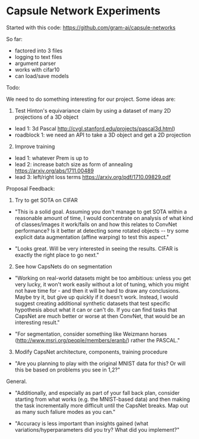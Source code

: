 # Capsule Network Experiments

Started with this code: https://github.com/gram-ai/capsule-networks

So far:
 - factored into 3 files
 - logging to text files
 - argument parser
 - works with cifar10
 - can load/save models
 
Todo:

We need to do something interesting for our project. Some ideas are:

1. Test Hinton's equivariance claim by using a dataset of many 2D projections of a 3D object
 - lead 1: 3d Pascal http://cvgl.stanford.edu/projects/pascal3d.html)
 - roadblock 1: we need an API to take a 3D object and get a 2D projection
   
2. Improve training
 - lead 1: whatever Prem is up to
 - lead 2: increase batch size as form of annealing https://arxiv.org/abs/1711.00489 
 - lead 3: left/right loss terms https://arxiv.org/pdf/1710.09829.pdf

Proposal Feedback:

1. Try to get SOTA on CIFAR

 - "This is a solid goal. Assuming you don't manage to get SOTA within a reasonable amount of time, I would concentrate on analysis of what kind of classes/images it work/fails on and how this relates to ConvNet performance? Is it better at detecting some rotated objects -- try some explicit data augmentation (affine warping) to test this aspect."

 - "Looks great. Will be very interested in seeing the results. CIFAR is exactly the right place to go next."

2. See how CapsNets do on segmentation

 - "Working on real-world datasets might be too ambitious: unless you get very lucky, it won't work easily without a lot of tuning, which you might not have time for - and then it will be hard to draw any conclusions.  Maybe try it, but give up quickly if it doesn't work. Instead, I would suggest creating additional synthetic datasets that test specific hypothesis about what it can or can't do. If you can find tasks that CapsNet are much better or worse at then ConvNet, that would be an interesting result."

 - "For segmentation, consider something like Weizmann horses (http://www.msri.org/people/members/eranb/) rather the PASCAL."

3. Modify CapsNet architecture, components, training procedure

 - "Are you planning to play with the original MNIST data for this? Or will this be based on problems you see in 1,2?"

General.

 - "Additionally, and especially as part of your fall back plan, consider starting from what works (e.g. the MNIST-based data) and then making the task incrementally more difficult until the CapsNet breaks. Map out as many such faliure modes as you can."

 - "Accuracy is less important than insights gained (what variations/hyperparameters did you try? What did you implement?"
